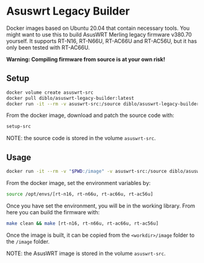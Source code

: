 # Asuswrt Legacy Builder
Docker images based on Ubuntu 20.04 that contain necessary tools.
You might want to use this to build AsusWRT Merling legacy firmware v380.70 yourself.
It supports RT-N16, RT-N66U, RT-AC66U and RT-AC56U, but it has only been tested with RT-AC66U.

**Warning: Compiling firmware from source is at your own risk!**

## Setup
```bash
docker volume create asuswrt-src
docker pull diblo/asuswrt-legacy-builder:latest
docker run -it --rm -v asuswrt-src:/source diblo/asuswrt-legacy-builder:latest /bin/bash
```

From the docker image, download and patch the source code with:
```bash
setup-src
```

NOTE: the source code is stored in the volume `asuswrt-src`.

## Usage
```bash
docker run -it --rm -v "$PWD:/image" -v asuswrt-src:/source diblo/asuswrt-legacy-builder:latest /bin/bash
```

From the docker image, set the environment variables by:
```bash
source /opt/envs/[rt-n16, rt-n66u, rt-ac66u, rt-ac56u]
```

Once you have set the environment, you will be in the working library. From here you can build the firmware with:
```bash
make clean && make [rt-n16, rt-n66u, rt-ac66u, rt-ac56u]
```

Once the image is built, it can be copied from the `<workdir>/image` folder to the `/image` folder.

NOTE: the AsusWRT image is stored in the volume `asuswrt-src`.
